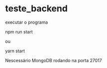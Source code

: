 # teste_backend


executar o programa

npm run start

ou

yarn start


Nescessário MongoDB rodando na porta 27017
